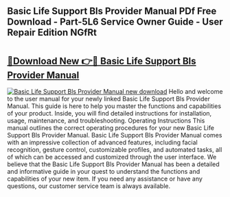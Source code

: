## Basic Life Support Bls Provider Manual PDf Free Download - Part-5L6 Service Owner Guide - User Repair Edition NGfRt

# <h2><a href="http://bc16012.oget.top/?id=Basic+Life+Support+Bls+Provider+Manual">🔗Download New 👉🔴 Basic Life Support Bls Provider Manual</a></h2>

[![Basic Life Support Bls Provider Manual new download](https://i.imgur.com/5g1atiW.png)](http://bc16012.oget.top/?id=Basic+Life+Support+Bls+Provider+Manual)
Hello and welcome to the user manual for your newly linked Basic Life Support Bls Provider Manual. This guide is here to help you master the functions and capabilities of your product. Inside, you will find detailed instructions for installation, usage, maintenance, and troubleshooting. Operating Instructions This manual outlines the correct operating procedures for your new Basic Life Support Bls Provider Manual. Basic Life Support Bls Provider Manual comes with an impressive collection of advanced features, including facial recognition, gesture control, customizable profiles, and automated tasks, all of which can be accessed and customized through the user interface. We believe that the Basic Life Support Bls Provider Manual has been a detailed and informative guide in your quest to understand the functions and capabilities of your new item. If you need any assistance or have any questions, our customer service team is always available.
